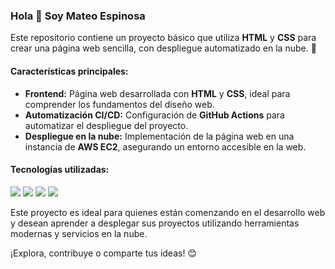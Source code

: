 ### Hola 👋 Soy Mateo Espinosa  

Este repositorio contiene un proyecto básico que utiliza **HTML** y **CSS** para crear una página web sencilla, con despliegue automatizado en la nube. 🚀  

#### Características principales:  
- **Frontend:** Página web desarrollada con **HTML** y **CSS**, ideal para comprender los fundamentos del diseño web.  
- **Automatización CI/CD:** Configuración de **GitHub Actions** para automatizar el despliegue del proyecto.  
- **Despliegue en la nube:** Implementación de la página web en una instancia de **AWS EC2**, asegurando un entorno accesible en la web.  

#### Tecnologías utilizadas:  
<span> 
<img src = "https://img.shields.io/badge/html5-%23E34F26.svg?style=for-the-badge&logo=html5&logoColor=white">
<img src = "https://img.shields.io/badge/css3-%231572B6.svg?style=for-the-badge&logo=css3&logoColor=white">
<img src = "https://img.shields.io/badge/github-%23121011.svg?style=for-the-badge&logo=github&logoColor=white">
<img src = "https://img.shields.io/badge/AWS-%23FF9900.svg?style=for-the-badge&logo=amazon-aws&logoColor=white">
</span>

Este proyecto es ideal para quienes están comenzando en el desarrollo web y desean aprender a desplegar sus proyectos utilizando herramientas modernas y servicios en la nube.  

¡Explora, contribuye o comparte tus ideas! 😊  
